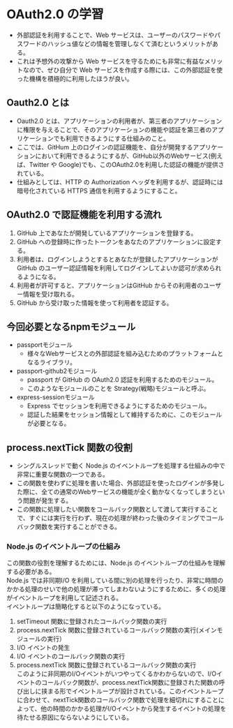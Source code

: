 # OAuth2.0 の学習
  - 外部認証を利用することで、Web サービスは、ユーザーのパスワードやパスワードのハッシュ値などの情報を管理しなくて済むというメリットがある。
  - これは予想外の攻撃から Web サービスを守るためにも非常に有益なメリットなので、ぜひ自分で Web サービスを作成する際には、この外部認証を使った機構を積極的に利用したほうが良い。

## Oauth2.0 とは
  - Oauth2.0 とは、アプリケーションの利用者が、第三者のアプリケーションに権限を与えることで、そのアプリケーションの機能や認証を第三者のアプリケーションでも利用できるようにする仕組みのこと。
  - ここでは、GitHum 上のログインの認証機能を、自分が開発するアプリケーションにおいて利用できるようにするが、GitHub以外のWebサービス(例えば、Twitter や Google)でも、このOAuth2.0を利用した認証の機能が提供されている。
  - 仕組みとしては、HTTP の Authorization ヘッダを利用するが、認証時には暗号化されている HTTPS 通信を利用するようにすること。

## OAuth2.0 で認証機能を利用する流れ
  1. GitHub 上であなたが開発しているアプリケーションを登録する。
  1. GitHub への登録時に作ったトークンをあなたのアプリケーションに設定する。
  1. 利用者は、ログインしようとするとあなたが登録したアプリケーションが GitHub のユーザー認証情報を利用してログインしてよいか認可が求められるようになる。
  1. 利用者が許可すると、アプリケーションはGitHub からその利用者のユーザー情報を受け取れる。
  1. GitHub から受け取った情報を使って利用者を認証する。

## 今回必要となるnpmモジュール
  - passportモジュール
    - 様々なWebサービスとの外部認証を組み込むためのプラットフォームとなるライブラリ。
  - passport-github2モジュール
    - passport が GitHub の OAuth2.0 認証を利用するためのモジュール。
    - このようなモジュールのことを Strategy(戦略)モジュールと呼ぶ。
  - express-sessionモジュール
    - Express でセッションを利用できるようにするためのモジュール。
    - 認証した結果をセッション情報として維持するために、このモジュールが必要となる。

## process.nextTick 関数の役割
  - シングルスレッドで動く Node.js のイベントループを処理する仕組みの中で非常に重要な関数の一つである。
  - この関数を使わずに処理を書いた場合、外部認証を使ったログインが多発した際に、全ての通常のWebサービスの機能が全く動かなくなってしまうという問題が発生する。
  - この関数に処理したい関数をコールバック関数として渡して実行することで、すぐには実行を行わず、現在の処理が終わった後のタイミングでコールバック関数を実行することができる。

### Node.js のイベントループの仕組み
  この関数の役割を理解するためには、Node.js のイベントループの仕組みを理解する必要がある。  
  Node.js では非同期I/O を利用している間に別の処理を行ったり、非常に時間のかかる処理のせいで他の処理が滞ってしまわないようにするために、多くの処理がイベントループを利用して記述される。  
  イベントループは簡略化すると以下のようになっている。
  1. setTimeout 関数に登録されたコールバック関数の実行
  1. process.nextTick 関数に登録されているコールバック関数の実行(メインモジュールの実行）
  1. I/O イベントの発生
  1. I/O イベントのコールバック関数の実行
  1. process.nextTick 関数に登録されているコールバック関数の実行  
  このように非同期のI/Oイベントがいつやってくるかわからないので、I/Oイベントのコールバック関数が、process.nextTick関数に登録された関数の呼び出しに挟まる形でイベントループが設計されている。このイベントループに合わせて、nextTick関数のコールバック関数で処理を細切れにすることによって、他の時間のかかる処理がI/Oイベントから発生するイベントの処理を待たせる原因にならないようにしている。
